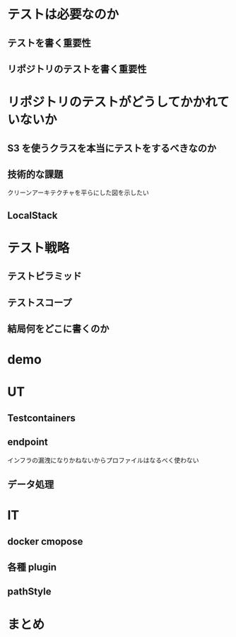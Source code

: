 # テストは必要なのか
## テストを書く重要性
## リポジトリのテストを書く重要性
# リポジトリのテストがどうしてかかれていないか
## S3 を使うクラスを本当にテストをするべきなのか
## 技術的な課題
クリーンアーキテクチャを平らにした図を示したい
## LocalStack
# テスト戦略
## テストピラミッド
## テストスコープ
## 結局何をどこに書くのか
# demo
# UT
## Testcontainers
## endpoint
インフラの漏洩になりかねないからプロファイルはなるべく使わない
## データ処理
# IT
## docker cmopose
## 各種 plugin
## pathStyle
# まとめ
